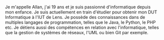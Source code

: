 Je m'appelle Allan, j'ai 19 ans et je suis passionné d'informatique depuis mon enfance. Je suis actuellement en train d'étudier pour obtenir mon DUT Informatique à l'IUT de Lens. Je possède des connaissances dans de multiples langages de programmation, telles que le Java, le Python, le PHP etc. Je détiens aussi des compétences en relation avec l'informatique, telles que la gestion de systèmes de réseaux, l'UML ou bien Git par exemple.
